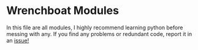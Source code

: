 # Wrenchboat Modules

In this file are all modules, I highly recommend learning python before messing with any. If you find any problems or redundant code, report it in an [issue!](https://github.com/ibx34/wrenchboat/issues)